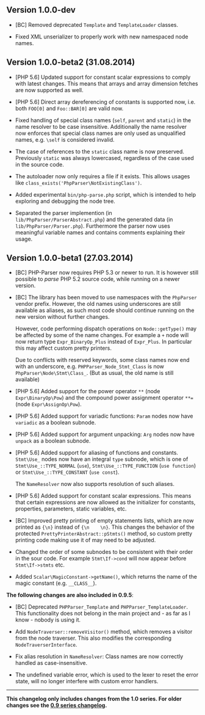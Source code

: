 Version 1.0.0-dev
-----------------

* [BC] Removed deprecated `Template` and `TemplateLoader` classes.

* Fixed XML unserializer to properly work with new namespaced node names.

Version 1.0.0-beta2 (31.08.2014)
--------------------------------

* [PHP 5.6] Updated support for constant scalar expressions to comply with latest changes. This means that arrays
  and array dimension fetches are now supported as well.

* [PHP 5.6] Direct array dereferencing of constants is supported now, i.e. both `FOO[0]` and `Foo::BAR[0]` are valid
  now.

* Fixed handling of special class names (`self`, `parent` and `static`) in the name resolver to be case insensitive.
  Additionally the name resolver now enforces that special class names are only used as unqualified names, e.g. `\self`
  is considered invalid.

* The case of references to the `static` class name is now preserved. Previously `static` was always lowercased,
  regardless of the case used in the source code.

* The autoloader now only requires a file if it exists. This allows usages like
  `class_exists('PhpParser\NotExistingClass')`.

* Added experimental `bin/php-parse.php` script, which is intended to help exploring and debugging the node tree.

* Separated the parser implemention (in `lib/PhpParser/ParserAbstract.php`) and the generated data (in
  `lib/PhpParser/Parser.php`). Furthermore the parser now uses meaningful variable names and contains comments
  explaining their usage.

Version 1.0.0-beta1 (27.03.2014)
--------------------------------

* [BC] PHP-Parser now requires PHP 5.3 or newer to run. It is however still possible to *parse* PHP 5.2 source code,
  while running on a newer version.

* [BC] The library has been moved to use namespaces with the `PhpParser` vendor prefix. However, the old names using
  underscores are still available as aliases, as such most code should continue running on the new version without
  further changes.

  However, code performing dispatch operations on `Node::getType()` may be affected by some of the name changes. For
  example a `+` node will now return type `Expr_BinaryOp_Plus` instead of `Expr_Plus`. In particular this may affect
  custom pretty printers.

  Due to conflicts with reserved keywords, some class names now end with an underscore, e.g. `PHPParser_Node_Stmt_Class`
  is now `PhpParser\Node\Stmt\Class_`. (But as usual, the old name is still available)

* [PHP 5.6] Added support for the power operator `**` (node `Expr\BinaryOp\Pow`) and the compound power assignment
  operator `**=` (node `Expr\AssignOp\Pow`).

* [PHP 5.6] Added support for variadic functions: `Param` nodes now have `variadic` as a boolean subnode.

* [PHP 5.6] Added support for argument unpacking: `Arg` nodes now have `unpack` as a boolean subnode.

* [PHP 5.6] Added support for aliasing of functions and constants. `Stmt\Use_` nodes now have an integral `type`
  subnode, which is one of `Stmt\Use_::TYPE_NORMAL` (`use`), `Stmt\Use_::TYPE_FUNCTION` (`use function`) or
  `Stmt\Use_::TYPE_CONSTANT` (`use const`).

  The `NameResolver` now also supports resolution of such aliases.

* [PHP 5.6] Added support for constant scalar expressions. This means that certain expressions are now allowed as the
  initializer for constants, properties, parameters, static variables, etc.

* [BC] Improved pretty printing of empty statements lists, which are now printed as `{\n}` instead of `{\n    \n}`.
  This changes the behavior of the protected `PrettyPrinterAbstract::pStmts()` method, so custom pretty printing code
  making use it of may need to be adjusted.

* Changed the order of some subnodes to be consistent with their order in the sour code. For example `Stmt\If->cond`
  will now appear before `Stmt\If->stmts` etc.

* Added `Scalar\MagicConstant->getName()`, which returns the name of the magic constant (e.g. `__CLASS__`).

**The following changes are also included in 0.9.5**:

* [BC] Deprecated `PHPParser_Template` and `PHPParser_TemplateLoader`. This functionality does not belong in the main project
  and - as far as I know - nobody is using it.

* Add `NodeTraverser::removeVisitor()` method, which removes a visitor from the node traverser. This also modifies the
  corresponding `NodeTraverserInterface`.

* Fix alias resolution in `NameResolver`: Class names are now correctly handled as case-insensitive.

* The undefined variable error, which is used to the lexer to reset the error state, will no longer interfere with
  custom error handlers.

---

**This changelog only includes changes from the 1.0 series. For older changes see the [0.9 series changelog][1].**

 [1]: https://github.com/nikic/PHP-Parser/blob/0.9/CHANGELOG.md